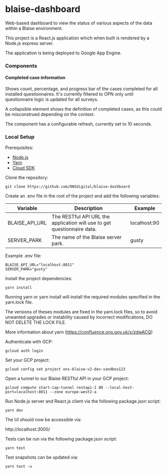 # blaise-dashboard

Web-based dashboard to view the status of various aspects of the data within a Blaise environment.

This project is a React.js application which when built is rendered by a Node.js express server.

The application is being deployed to Google App Engine.

### Components

#### Completed case information

Shows count, percentage, and progress bar of the cases completed for all installed questionnaires. It's currently filtered to OPN only until questionnaire logic is updated for all surveys.

A collapsible element shows the definition of completed cases, as this could be misconstrued depending on the context.

The component has a configurable refresh, currently set to 10 seconds.

### Local Setup

Prerequisites:
- [Node.js](https://nodejs.org/)
- [Yarn](https://yarnpkg.com/)
- [Cloud SDK](https://cloud.google.com/sdk/)

Clone the repository:

```shell script
git clone https://github.com/ONSdigital/blaise-dashboard
```
Create an .env file in the root of the project and add the following variables:

| Variable | Description | Example |
| --- | --- | --- |
| BLAISE_API_URL | The RESTful API URL the application will use to get questionnaire data. | localhost:90 |
| SERVER_PARK | The name of the Blaise server park. | gusty |

Example .env file:

```shell
BLAISE_API_URL="localhost:8011"
SERVER_PARK="gusty"
````

Install the project dependencies:

```shell script
yarn install
```

Running yarn or yarn install will install the required modules specified in the yarn.lock file.

The versions of theses modules are fixed in the yarn.lock files, so to avoid unwanted upgrades or instability caused by incorrect modifications, DO NOT DELETE THE LOCK FILE.

More information about yarn (https://confluence.ons.gov.uk/x/zdwACQ)

Authenticate with GCP:
```shell
gcloud auth login
```

Set your GCP project:
```shell
gcloud config set project ons-blaise-v2-dev-sandbox123
```

Open a tunnel to our Blaise RESTful API in your GCP project:
```shell
gcloud compute start-iap-tunnel restapi-1 80 --local-host-port=localhost:8011 --zone europe-west2-a
```

Run Node.js server and React.js client via the following package.json script:

```shell script
yarn dev
```

The UI should now be accessible via:

http://localhost:3000/

Tests can be run via the following package.json script:

```shell script
yarn test
```

Test snapshots can be updated via:

```shell script
yarn test -u
```